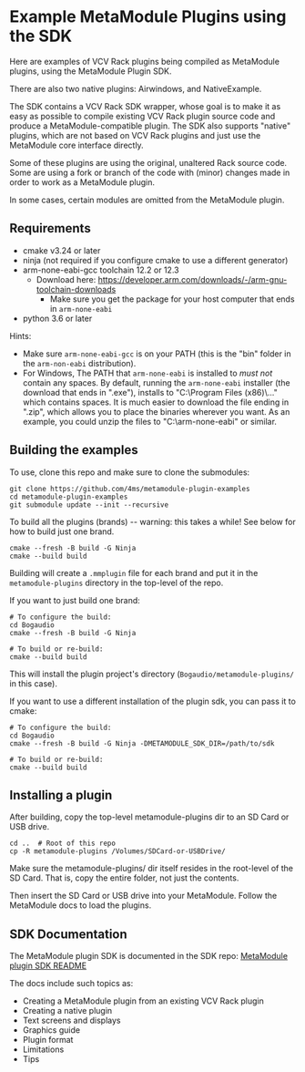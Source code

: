 # Example MetaModule Plugins using the SDK

Here are examples of VCV Rack plugins being compiled as MetaModule plugins, using the MetaModule Plugin SDK.

There are also two native plugins: Airwindows, and NativeExample.

The SDK contains a VCV Rack SDK wrapper, whose goal is to make it as easy as
possible to compile existing VCV Rack plugin source code and produce a
MetaModule-compatible plugin. The SDK also supports "native" plugins, which are
not based on VCV Rack plugins and just use the MetaModule core interface
directly.

Some of these plugins are using the original, unaltered Rack source code. Some are using a fork or branch of the code with
(minor) changes made in order to work as a MetaModule plugin.

In some cases, certain modules are omitted from the MetaModule plugin.

## Requirements

  - cmake v3.24 or later
  - ninja (not required if you configure cmake to use a different generator) 
  - arm-none-eabi-gcc toolchain 12.2 or 12.3
      - Download here: https://developer.arm.com/downloads/-/arm-gnu-toolchain-downloads
          - Make sure you get the package for your host computer that ends in `arm-none-eabi`
  - python 3.6 or later

Hints:
  - Make sure `arm-none-eabi-gcc` is on your PATH (this is the "bin" folder in the
`arm-non-eabi` distribution).
  - For Windows, The PATH that `arm-none-eabi` is installed to *must not* contain
any spaces. By default, running the `arm-none-eabi` installer (the download
that ends in ".exe"), installs to "C:\Program Files (x86)\\..." which contains
spaces. It is much easier to download the file ending in ".zip", which allows
you to place the binaries wherever you want. As an example, you could unzip the
files to "C:\arm-none-eabi" or similar.


## Building the examples

To use, clone this repo and make sure to clone the submodules:

```
git clone https://github.com/4ms/metamodule-plugin-examples
cd metamodule-plugin-examples
git submodule update --init --recursive
```

To build all the plugins (brands) -- warning: this takes a while! See below for how to build just one brand.

```
cmake --fresh -B build -G Ninja
cmake --build build
```

Building will create a `.mmplugin` file for each brand and put it in the
`metamodule-plugins` directory in the top-level of the repo. 

If you want to just build one brand:

```
# To configure the build:
cd Bogaudio
cmake --fresh -B build -G Ninja

# To build or re-build:
cmake --build build
```

This will install the plugin project's directory (`Bogaudio/metamodule-plugins/` in this case).

If you want to use a different installation of the plugin sdk, you can pass it to cmake:

```
# To configure the build:
cd Bogaudio
cmake --fresh -B build -G Ninja -DMETAMODULE_SDK_DIR=/path/to/sdk

# To build or re-build:
cmake --build build
```

## Installing a plugin

After building, copy the top-level metamodule-plugins dir to an SD Card or USB
drive.

```
cd ..  # Root of this repo
cp -R metamodule-plugins /Volumes/SDCard-or-USBDrive/

```


Make sure the metamodule-plugins/ dir itself resides in the root-level of
the SD Card. That is, copy the entire folder, not just the contents.

Then insert the SD Card or USB drive into your MetaModule. Follow the
MetaModule docs to load the plugins.


## SDK Documentation

The MetaModule plugin SDK is documented in the SDK repo:
[MetaModule plugin SDK README](https://github.com/4ms/metamodule-plugin-sdk/tree/main?tab=readme-ov-file#metamodule-plugin-sdk)

The docs include such topics as:
- Creating a MetaModule plugin from an existing VCV Rack plugin
- Creating a native plugin
- Text screens and displays
- Graphics guide
- Plugin format
- Limitations
- Tips

